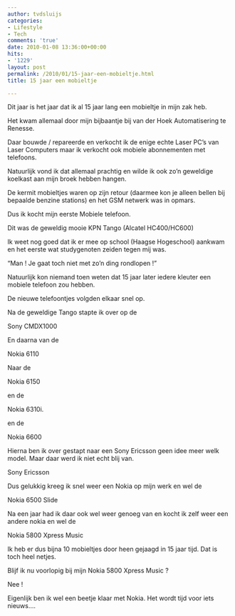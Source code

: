 ```yaml
---
author: tvdsluijs
categories:
- Lifestyle
- Tech
comments: 'true'
date: 2010-01-08 13:36:00+00:00
hits:
- '1229'
layout: post
permalink: /2010/01/15-jaar-een-mobieltje.html
title: 15 jaar een mobieltje

---
```

Dit jaar is het jaar dat ik al 15 jaar lang een mobieltje in mijn zak heb.

Het kwam allemaal door mijn bijbaantje bij van der Hoek Automatisering te Renesse.

Daar bouwde / repareerde en verkocht ik de enige echte Laser PC’s van Laser Computers maar ik verkocht ook mobiele abonnementen met telefoons.

Natuurlijk vond ik dat allemaal prachtig en wilde ik ook zo’n geweldige koelkast aan mijn broek hebben hangen.

De kermit mobieltjes waren op zijn retour (daarmee kon je alleen bellen bij bepaalde benzine stations) en het GSM netwerk was in opmars.

Dus ik kocht mijn eerste Mobiele telefoon.

Dit was de geweldig mooie KPN Tango (Alcatel HC400/HC600)

Ik weet nog goed dat ik er mee op school (Haagse Hogeschool) aankwam en het eerste wat studygenoten zeiden tegen mij was.

“Man ! Je gaat toch niet met zo’n ding rondlopen !”

Natuurlijk kon niemand toen weten dat 15 jaar later iedere kleuter een mobiele telefoon zou hebben.

De nieuwe telefoontjes volgden elkaar snel op.

Na de geweldige Tango stapte ik over op de

Sony CMDX1000

En daarna van de

Nokia 6110

Naar de

Nokia 6150

en de

Nokia 6310i.

en de

Nokia 6600

Hierna ben ik over gestapt naar een Sony Ericsson geen idee meer welk model. Maar daar werd ik niet echt blij van.

Sony Ericsson

Dus gelukkig kreeg ik snel weer een Nokia op mijn werk en wel de

Nokia 6500 Slide

Na een jaar had ik daar ook wel weer genoeg van en kocht ik zelf weer een andere nokia en wel de

Nokia 5800 Xpress Music

Ik heb er dus bijna 10 mobieltjes door heen gejaagd in 15 jaar tijd. Dat is toch heel netjes.

Blijf ik nu voorlopig bij mijn Nokia 5800 Xpress Music ?

Nee !

Eigenlijk ben ik wel een beetje klaar met Nokia. Het wordt tijd voor iets nieuws….